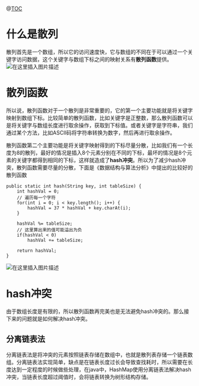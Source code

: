 ﻿ @[TOC](目录)
 # 什么是散列
 散列首先是一个数组，所以它的访问速度快，它与数组的不同在于可以通过一个关键字访问数据，这个关键字与数组下标之间的映射关系有**散列函数**提供。
 ![在这里插入图片描述](https://img-blog.csdnimg.cn/20190518095547279.PNG?x-oss-process=image/watermark,type_ZmFuZ3poZW5naGVpdGk,shadow_10,text_aHR0cHM6Ly9ibG9nLmNzZG4ubmV0L3R5bjI0MzIyMjc5MQ==,size_16,color_FFFFFF,t_70)
 # 散列函数
 所以说，散列函数对于一个散列是非常重要的，它的第一个主要功能就是将关键字映射到数组下标。比较简单的散列函数，比如关键字是正整数，那么散列函数可以是将关键字与数组长度进行取余操作，获取到下标值。或者关键字是字符串，我们通过某个方法，比如ASCII码将字符串转换为数字，然后再进行取余操作。

散列函数第二个主要功能是将关键字映射得到的下标尽量分散，比如我们有一个长度为8的散列，最好的情况是插入8个元素分别在不同的下标，最坏的情况是8个元素的关键字都得到相同的下标，这样就造成了**hash冲突**。所以为了减少hash冲突，散列函数需要尽量的分散，下面是《数据结构与算法分析》中提出的比较好的散列函数

```
public static int hash(String key, int tableSize) {
	int hashVal = 0;
	// 遍历每一个字符
	for(int i = 0; i < key.length(); i++) {
		hashVal = 37 * hashVal + key.charAt(i);
	}
	
	hashVal %= tableSize;
	// 这里算出来的值可能溢出为负
	if(hashVal < 0)
		hashVal += tableSize;

	return hashVal;
}
```
![在这里插入图片描述](https://img-blog.csdnimg.cn/20190518102510189.PNG?x-oss-process=image/watermark,type_ZmFuZ3poZW5naGVpdGk,shadow_10,text_aHR0cHM6Ly9ibG9nLmNzZG4ubmV0L3R5bjI0MzIyMjc5MQ==,size_16,color_FFFFFF,t_70)
 # hash冲突
 由于数组长度是有限的，所以散列函数再完美也是无法避免hash冲突的。那么接下来的问题就是如何解决hash冲突。
 ## 分离链表法
 分离链表法是将冲突的元素按照链表存储在数组中，也就是散列表存储一个链表数组。分离链表法实现简单，缺点是在链表长度过长会导致查找耗时，所以需要在长度达到一定程度的时候做些处理，在java中，HashMap使用分离链表法解决hash冲突，当链表长度超过阈值时，会将链表转换为树形结构存储。
 ## 
